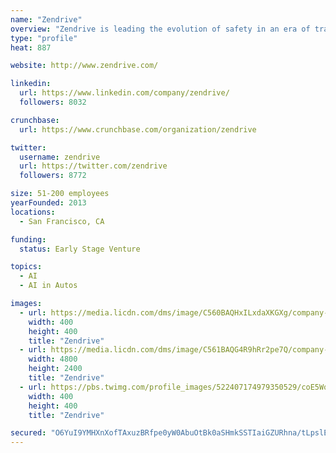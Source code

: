 ```yaml
---
name: "Zendrive"
overview: "Zendrive is leading the evolution of safety in an era of transportation innovation and mobile ubiquity. We've measured and analyzed 160-billion miles of driving data and are using it to better predict risk, reduce collisions, and save lives and money."
type: "profile"
heat: 887

website: http://www.zendrive.com/

linkedin:
  url: https://www.linkedin.com/company/zendrive/
  followers: 8032

crunchbase:
  url: https://www.crunchbase.com/organization/zendrive

twitter:
  username: zendrive
  url: https://twitter.com/zendrive
  followers: 8772

size: 51-200 employees
yearFounded: 2013
locations:
  - San Francisco, CA

funding:
  status: Early Stage Venture

topics:
  - AI
  - AI in Autos

images:
  - url: https://media.licdn.com/dms/image/C560BAQHxILxdaXKGXg/company-logo_400_400/0?e=1574899200&v=beta&t=_Ama1tavzK1fnI_N8oGLOlpAyzcSoEj5h5O7y3nOgyk
    width: 400
    height: 400
    title: "Zendrive"
  - url: https://media.licdn.com/dms/image/C561BAQG4R9hRr2pe7Q/company-background_10000/0?e=1566792000&v=beta&t=y_2ECuaFdP3MOI2kQuVtlmapzvf4AHBjAmErim9odu8
    width: 4800
    height: 2400
    title: "Zendrive"
  - url: https://pbs.twimg.com/profile_images/522407174979350529/coE5Wqh0_400x400.png
    width: 400
    height: 400
    title: "Zendrive"

secured: "O6YuI9YMHXnXofTAxuzBRfpe0yW0AbuOtBk0aSHmkSSTIaiGZURhna/tLpslEzZNoY9uQYVQw5SmKwWLON3KppjkuXqr1kfODULPgm5pn+ps2Nbx0KAUY6IRuJBW4UY8OglD42JgjEjob6ZT/YHylMv/qBkBI4hr6t5PgE6iQQBmurlWtFRYSd3lQgESmXV6B8FQjTlzlkGfUbBDTPaY3TjQRyjyh/bXZb8HGeIM1RjmaK22tm74Lvcp5Mwbzcfm0cm1DHLXiIwPb/dFo9Ef/I5Icb2X+af8AL6q8LoA2TJr0dzxwycKLOnK/mw3Ol3y;JuhbmYVpRgs2vC1NrJOBlQ=="
---
```


